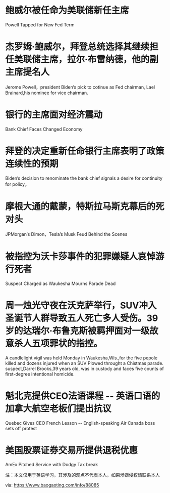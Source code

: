 [#]: subject: "华尔街日报简讯-2021-11-23"
[#]: via: "https://www.baogaoting.com/info/88085"
[#]: author: "https://www.baogaoting.com/info/88085"
[#]: collector: "guevaraya"
[#]: translator: "guevaraya"
[#]: reviewer: " "
[#]: publisher: " "
[#]: url: " "

# 鲍威尔被任命为美联储新任主席
Powell Tapped for New Fed Term
# 杰罗姆·鲍威尔，拜登总统选择其继续担任美联储主席，拉尔·布雷纳德，他的副主席提名人
Jerome Powell，president Biden‘s pick to cotinue as Fed chairman, Lael Brainard,his nominee for vice chairman.
# 银行的主席面对经济震动
Bank Chief Faces Changed Economy
# 拜登的决定重新任命银行主席表明了政策连续性的预期
Biden’s decision to renominate the bank chief signals a desire for continuity for policy。
# 摩根大通的戴蒙，特斯拉马斯克幕后的死对头
JPMorgan‘s Dimon，Tesla’s Musk Feud Behind the Scenes 
# 被指控为沃卡莎事件的犯罪嫌疑人哀悼游行死者
Suspect Charged as Waukesha Mourns Parade Dead
# 周一烛光守夜在沃克萨举行，SUV冲入圣诞节人群导致五人死亡多人受伤。39岁的达瑞尔·布鲁克斯被羁押面对一级故意杀人五项罪状的指控。
A candlelight vigil was held Monday in Waukesha,Wis.,for the five pepole killed and dozens injured when an SUV Plowed throught a Chistmas parade. suspect,Darrel Brooks,39 years old, was in custody and faces five counts of first-degree intentional homicide.
# 魁北克提供CEO法语课程 -- 英语口语的加拿大航空老板们提出抗议
Quebec Gives CEO French Lesson -- English-speaking Air Canada boss sets off protest
# 美国股票证券交易所提供退税优惠
AmEx Pitched Service with Dodgy Tax break


注：本文仅用于英语学习，其涉及的观点不代表本人，如果涉嫌侵权请联系本人

via: https://www.baogaoting.com/info/88085
